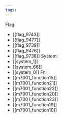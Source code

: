 ```yaml
---
tags:
---
```

Flag:
- [[flag_9743]]
- [[flag_9477]]
- [[flag_9739]]
- [[flag_9476]]
- [[flag_9738]]
System:
- [[system_1]]
- [[system_66]]
- [[system_0]]
Fn:
- [[m7001_function15]]
- [[m7001_function21]]
- [[m7001_function22]]
- [[m7001_function20]]
- [[m7001_function23]]
- [[m7001_function19]]
- [[m7001_function10]]

